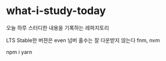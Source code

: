 # what-i-study-today
오늘 하루 스터디한 내용을 기록하는 레파지토리

LTS Stable한 버젼은 even 넘버
홀수는 잘 다운받지 않는다
fnm, nvm

npm i
yarn

